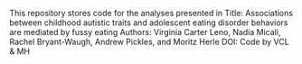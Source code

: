 This repository stores code for the analyses presented in 
Title: Associations between childhood autistic traits and adolescent eating disorder behaviors are mediated by fussy eating
Authors: Virginia Carter Leno, Nadia Micali, Rachel Bryant-Waugh, Andrew Pickles, and Moritz Herle 
DOI: 
Code by VCL & MH

